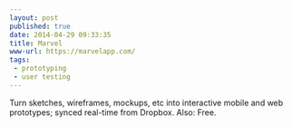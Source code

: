 ```yaml
---
layout: post
published: true
date: 2014-04-29 09:33:35
title: Marvel
www-url: https://marvelapp.com/
tags:
 - prototyping
 - user testing
---
```


Turn sketches, wireframes, mockups, etc into interactive mobile and web prototypes; synced real-time from Dropbox. Also: Free.